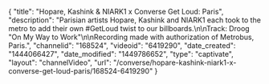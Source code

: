 {
    "title": "Hopare, Kashink & NIARK1 x Converse Get Loud: Paris",
    "description": "Parisian artists Hopare, Kashink and NIARK1 each took to the metro to add their own #GetLoud twist to our billboards.\n\nTrack: Droog \"On My Way to Work\"\n\nRecording made with authorization of Metrobus, Paris.",
    "channelid": "168524",
    "videoid": "6419290",
    "date_created": "1444066427",
    "date_modified": "1449786652",
    "type": "captivate",
    "layout": "channelVideo",
    "url": "\/converse\/hopare-kashink-niark1-x-converse-get-loud-paris\/168524-6419290"
}